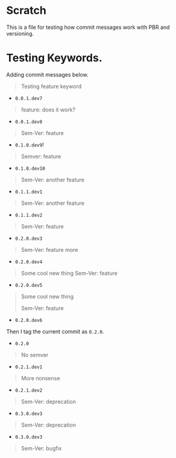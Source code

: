# Scratch

This is a file for testing how commit messages work
with PBR and versioning.

# Testing Keywords.

Adding commit messages below.

> Testing feature keyword
- `0.0.1.dev7`

> feature: does it work?
- `0.0.1.dev8`

> Sem-Ver: feature
- `0.1.0.dev9`!

> Semver: feature
- `0.1.0.dev10`

> Sem-Ver: another feature
- `0.1.1.dev1`

> Sem-Ver: another feature
- `0.1.1.dev2`

> Sem-Ver: feature
- `0.2.0.dev3`

> Sem-Ver: feature more
- `0.2.0.dev4`

> Some cool new thing
> Sem-Ver: feature
- `0.2.0.dev5`

> Some cool new thing
>
> Sem-Ver: feature
- `0.2.0.dev6`

Then I tag the current commit as `0.2.0`.
- `0.2.0`

> No semver
- `0.2.1.dev1`

> More nonsense
- `0.2.1.dev2`

> Sem-Ver: deprecation
- `0.3.0.dev3`

> Sem-Ver: deprecation
- `0.3.0.dev3`

> Sem-Ver: bugfix


